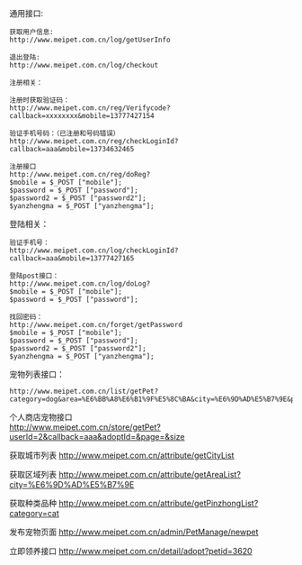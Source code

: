 
通用接口:

	获取用户信息:
	http://www.meipet.com.cn/log/getUserInfo

	退出登陆:
	http://www.meipet.com.cn/log/checkout

	注册相关：

	注册时获取验证码：
	http://www.meipet.com.cn/reg/Verifycode?callback=xxxxxxxx&mobile=13777427154

	验证手机号码：（已注册和号码错误）
	http://www.meipet.com.cn/reg/checkLoginId?callback=aaa&mobile=13734632465

	注册接口
	http://www.meipet.com.cn/reg/doReg?
	$mobile = $_POST ["mobile"];
	$password = $_POST ["password"];
	$password2 = $_POST ["password2"];
	$yanzhengma = $_POST ["yanzhengma"];


登陆相关：

	验证手机号：
	http://www.meipet.com.cn/log/checkLoginId?callback=aaa&mobile=13777427165

	登陆post接口：
	http://www.meipet.com.cn/log/doLog?
	$mobile = $_POST ["mobile"];
	$password = $_POST ["password"];

	找回密码：
	http://www.meipet.com.cn/forget/getPassword
	$mobile = $_POST ["mobile"];
	$password = $_POST ["password"];
	$password2 = $_POST ["password2"];
	$yanzhengma = $_POST ["yanzhengma"];

宠物列表接口：

	http://www.meipet.com.cn/list/getPet?category=dog&area=%E6%BB%A8%E6%B1%9F%E5%8C%BA&city=%E6%9D%AD%E5%B7%9E&page=2&size=1
	
	
个人商店宠物接口  	
http://www.meipet.com.cn/store/getPet?userId=2&callback=aaa&adoptId=&page=&size


获取城市列表
http://www.meipet.com.cn/attribute/getCityList

获取区域列表
http://www.meipet.com.cn/attribute/getAreaList?city=%E6%9D%AD%E5%B7%9E

获取种类品种
http://www.meipet.com.cn/attribute/getPinzhongList?category=cat

发布宠物页面
http://www.meipet.com.cn/admin/PetManage/newpet

立即领养接口
http://www.meipet.com.cn/detail/adopt?petid=3620
